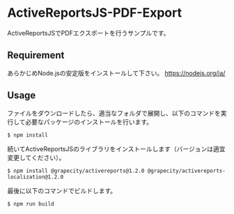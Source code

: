 # ActiveReportsJS-PDF-Export
ActiveReportsJSでPDFエクスポートを行うサンプルです。

## Requirement
あらかじめNode.jsの安定版をインストールして下さい。
https://nodejs.org/ja/

## Usage
ファイルをダウンロードしたら、適当なフォルダで展開し、以下のコマンドを実行して必要なパッケージのインストールを行います。
```
$ npm install
```
続いてActiveReportsJSのライブラリをインストールします（バージョンは適宜変更してください）。
```
$ npm install @grapecity/activereports@1.2.0 @grapecity/activereports-localization@1.2.0 
```
最後に以下のコマンドでビルドします。
```
$ npm run build
```
